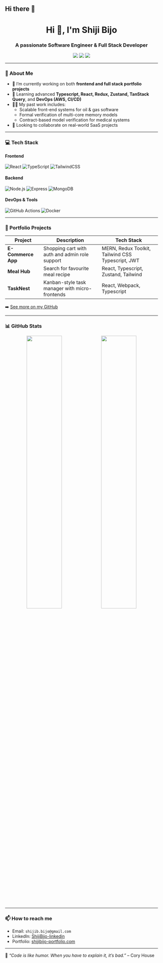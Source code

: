 ## Hi there 👋

<h1 align="center">Hi 👋, I'm Shiji Bijo</h1>
<h3 align="center">A passionate Software Engineer & Full Stack Developer</h3>

<p align="center">
  <a href="https://github.com/ShijiBijo84" target="_blank"><img src="https://img.shields.io/badge/Portfolio-000?style=for-the-badge&logo=vercel&logoColor=white" /></a>
  <a href="mailto:you@example.com"><img src="https://img.shields.io/badge/Email-D14836?style=for-the-badge&logo=gmail&logoColor=white"/></a>
  <a href="https://www.linkedin.com/in/shiji-bijo-8468b642/" target="_blank"><img src="https://img.shields.io/badge/LinkedIn-0A66C2?style=for-the-badge&logo=linkedin&logoColor=white"/></a>
</p>

---

### 👋 About Me

- 🔭 I’m currently working on both **frontend and full stack portfolio projects**
- 🌱 Learning advanced **Typescript, React, Redux, Zustand, TanStack Query**, and **DevOps (AWS, CI/CD)**
- 👨‍💻 My past work includes:
  - Scalable front-end systems for oil & gas software
  - Formal verification of multi-core memory models
  - Contract-based model verification for medical systems
- 💼 Looking to collaborate on real-world SaaS projects

---

### 💻 Tech Stack

#### Frontend
![React](https://img.shields.io/badge/-React-61DAFB?style=flat&logo=react&logoColor=white)
![TypeScript](https://img.shields.io/badge/-TypeScript-3178C6?style=flat&logo=typescript&logoColor=white)
![TailwindCSS](https://img.shields.io/badge/-TailwindCSS-38B2AC?style=flat&logo=tailwind-css&logoColor=white)

#### Backend
![Node.js](https://img.shields.io/badge/-Node.js-339933?style=flat&logo=node.js&logoColor=white)
![Express](https://img.shields.io/badge/-Express-000000?style=flat&logo=express&logoColor=white)
![MongoDB](https://img.shields.io/badge/-MongoDB-47A248?style=flat&logo=mongodb&logoColor=white)

#### DevOps & Tools
![GitHub Actions](https://img.shields.io/badge/-GitHub%20Actions-2088FF?style=flat&logo=github-actions&logoColor=white)
![Docker](https://img.shields.io/badge/-Docker-2496ED?style=flat&logo=docker&logoColor=white)

---

### 🧩 Portfolio Projects

| Project       | Description                                 | Tech Stack                        |
|---------------|---------------------------------------------|-----------------------------------|
| **E-Commerce App** | Shopping cart with auth and admin role support | MERN, Redux Toolkit, Tailwind CSS Typescript, JWT |
| **Meal Hub** |Search for favourite meal recipe | React, Typescript, Zustand, Tailwind  |
| **TaskNest**  | Kanban-style task manager with micro-frontends | React, Webpack, Typescript |



➡️ [See more on my GitHub](https://github.com/your-username)

---

### 📊 GitHub Stats

<p align="center">
  <img src="https://github-readme-stats.vercel.app/api?username=ShijiBijo84&show_icons=true&theme=github_dark" width="48%" />
  <img src="https://github-readme-streak-stats.herokuapp.com/?user=ShijiBijo84&theme=github-dark-blue" width="48%" />
</p>

---

### 📫 How to reach me

- Email: `shijib.bijo@gmail.com`
- LinkedIn: [ShijiBijo-linkedin](https://www.linkedin.com/in/shiji-bijo-8468b642/)
- Portfolio: [shijibijo-portfolio.com](https://shijibijo84.github.io/)

---

🧠 *“Code is like humor. When you have to explain it, it’s bad.”* – Cory House

